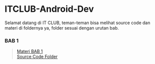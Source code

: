 # ITCLUB-Android-Dev
Selamat datang di IT CLUB, teman-teman bisa melihat source code dan materi di foldernya ya, folder sesuai dengan urutan bab.  

### BAB 1  
> [Materi BAB 1](https://raw.githubusercontent.com/alfikiafan/ITCLUB-Android-Dev/0860da123c9ab1faa86b9f8266907f02616f02bf/Dasar-Dasar%20Flutter/Dasar-Dasar%20Flutter.pdf)  
> [Source Code Folder](https://github.com/alfikiafan/ITCLUB-Android-Dev/tree/main/Dasar-Dasar%20Flutter)
